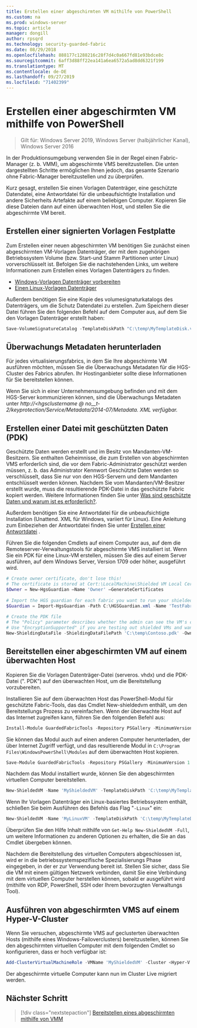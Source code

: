 ```yaml
---
title: Erstellen einer abgeschirmten VM mithilfe von PowerShell
ms.custom: na
ms.prod: windows-server
ms.topic: article
manager: dongill
author: rpsqrd
ms.technology: security-guarded-fabric
ms.date: 08/29/2018
ms.openlocfilehash: 888177c1288216c28f7d4c0a667fd81e93bdce8c
ms.sourcegitcommit: 6aff3d88ff22ea141a6ea6572a5ad8dd6321f199
ms.translationtype: MT
ms.contentlocale: de-DE
ms.lasthandoff: 09/27/2019
ms.locfileid: "71402399"
---
```

# <a name="create-a-shielded-vm-using-powershell"></a>Erstellen einer abgeschirmten VM mithilfe von PowerShell

>Gilt für: Windows Server 2019, Windows Server (halbjährlicher Kanal), Windows Server 2016

In der Produktionsumgebung verwenden Sie in der Regel einen Fabric-Manager (z. b. VMM), um abgeschirmte VMS bereitzustellen. Die unten dargestellten Schritte ermöglichen Ihnen jedoch, das gesamte Szenario ohne Fabric-Manager bereitzustellen und zu überprüfen.

Kurz gesagt, erstellen Sie einen Vorlagen Datenträger, eine geschützte Datendatei, eine Antwortdatei für die unbeaufsichtigte Installation und andere Sicherheits Artefakte auf einem beliebigen Computer. Kopieren Sie diese Dateien dann auf einen überwachten Host, und stellen Sie die abgeschirmte VM bereit.

## <a name="create-a-signed-template-disk"></a>Erstellen einer signierten Vorlagen Festplatte

Zum Erstellen einer neuen abgeschirmten VM benötigen Sie zunächst einen abgeschirmten VM-Vorlagen Datenträger, der mit dem zugehörigen Betriebssystem Volume (bzw. Start-und Stamm Partitionen unter Linux) vorverschlüsselt ist.
Befolgen Sie die nachstehenden Links, um weitere Informationen zum Erstellen eines Vorlagen Datenträgers zu finden.

- [Windows-Vorlagen Datenträger vorbereiten](guarded-fabric-create-a-shielded-vm-template.md)
- [Einen Linux-Vorlagen Datenträger](guarded-fabric-create-a-linux-shielded-vm-template.md)

Außerdem benötigen Sie eine Kopie des volumesignaturkatalogs des Datenträgers, um die Schutz Datendatei zu erstellen.
Zum Speichern dieser Datei führen Sie den folgenden Befehl auf dem Computer aus, auf dem Sie den Vorlagen Datenträger erstellt haben:

```powershell
Save-VolumeSignatureCatalog -TemplateDiskPath "C:\temp\MyTemplateDisk.vhdx" -VolumeSignatureCatalogPath "C:\temp\MyTemplateDiskCatalog.vsc"
```

## <a name="download-guardian-metadata"></a>Überwachungs Metadaten herunterladen

Für jedes virtualisierungsfabrics, in dem Sie Ihre abgeschirmte VM ausführen möchten, müssen Sie die Überwachungs Metadaten für die HGS-Cluster des Fabrics abrufen.
Ihr Hostinganbieter sollte diese Informationen für Sie bereitstellen können.

Wenn Sie sich in einer Unternehmensumgebung befinden und mit dem HGS-Server kommunizieren können, sind die Überwachungs Metadaten unter *http://\<hgsclustername @ no__t-2/keyprotection/Service/Metadata/2014-07/Metadata. XML verfügbar.*

## <a name="create-shielding-data-pdk-file"></a>Erstellen einer Datei mit geschützten Daten (PDK)

Geschützte Daten werden erstellt und im Besitz von Mandanten-VM-Besitzern. Sie enthalten Geheimnisse, die zum Erstellen von abgeschirmten VMS erforderlich sind, die vor dem Fabric-Administrator geschützt werden müssen, z. b. das Administrator Kennwort
Geschützte Daten werden so verschlüsselt, dass Sie nur von den HGS-Servern und dem Mandanten entschlüsselt werden können.
Nachdem Sie vom Mandanten/VM-Besitzer erstellt wurde, muss die resultierende PDK-Datei in das geschützte Fabric kopiert werden.
Weitere Informationen finden Sie unter [Was sind geschützte Daten und warum ist es erforderlich?](guarded-fabric-and-shielded-vms.md#what-is-shielding-data-and-why-is-it-necessary).

Außerdem benötigen Sie eine Antwortdatei für die unbeaufsichtigte Installation (Unattend. XML für Windows, variiert für Linux). Eine Anleitung zum Einbeziehen der Antwortdatei finden Sie unter [Erstellen einer Antwortdatei](guarded-fabric-tenant-creates-shielding-data.md#create-an-answer-file) .

Führen Sie die folgenden Cmdlets auf einem Computer aus, auf dem die Remoteserver-Verwaltungstools für abgeschirmte VMS installiert ist.
Wenn Sie ein PDK für eine Linux-VM erstellen, müssen Sie dies auf einem Server ausführen, auf dem Windows Server, Version 1709 oder höher, ausgeführt wird.

 
```powershell
# Create owner certificate, don't lose this!
# The certificate is stored at Cert:\LocalMachine\Shielded VM Local Certificates
$Owner = New-HgsGuardian –Name 'Owner' –GenerateCertificates
 
# Import the HGS guardian for each fabric you want to run your shielded VM
$Guardian = Import-HgsGuardian -Path C:\HGSGuardian.xml -Name 'TestFabric'
 
# Create the PDK file
# The "Policy" parameter describes whether the admin can see the VM's console or not
# Use "EncryptionSupported" if you are testing out shielded VMs and want to debug any issues during the specialization process
New-ShieldingDataFile -ShieldingDataFilePath 'C:\temp\Contoso.pdk' -Owner $Owner –Guardian $guardian –VolumeIDQualifier (New-VolumeIDQualifier -VolumeSignatureCatalogFilePath 'C:\temp\MyTemplateDiskCatalog.vsc' -VersionRule Equals) -WindowsUnattendFile 'C:\unattend.xml' -Policy Shielded
```
    
## <a name="provision-shielded-vm-on-a-guarded-host"></a>Bereitstellen einer abgeschirmten VM auf einem überwachten Host
Kopieren Sie die Vorlagen Datenträger-Datei (serveros. vhdx) und die PDK-Datei (". PDK") auf den überwachten Host, um die Bereitstellung vorzubereiten.

Installieren Sie auf dem überwachten Host das PowerShell-Modul für geschützte Fabric-Tools, das das Cmdlet New-shieldedvm enthält, um den Bereitstellungs Prozess zu vereinfachen. Wenn der überwachte Host auf das Internet zugreifen kann, führen Sie den folgenden Befehl aus:

```powershell
Install-Module GuardedFabricTools -Repository PSGallery -MinimumVersion 1.0.0
```

Sie können das Modul auch auf einen anderen Computer herunterladen, der über Internet Zugriff verfügt, und das resultierende Modul in `C:\Program Files\WindowsPowerShell\Modules` auf dem überwachten Host kopieren.

```powershell
Save-Module GuardedFabricTools -Repository PSGallery -MinimumVersion 1.0.0 -Path C:\temp\
```

Nachdem das Modul installiert wurde, können Sie den abgeschirmten virtuellen Computer bereitstellen.

```powershell
New-ShieldedVM -Name 'MyShieldedVM' -TemplateDiskPath 'C:\temp\MyTemplateDisk.vhdx' -ShieldingDataFilePath 'C:\temp\Contoso.pdk' -Wait
```

Wenn Ihr Vorlagen Datenträger ein Linux-basiertes Betriebssystem enthält, schließen Sie beim Ausführen des Befehls das Flag "`-Linux`" ein:

```powershell
New-ShieldedVM -Name 'MyLinuxVM' -TemplateDiskPath 'C:\temp\MyTemplateDisk.vhdx' -ShieldingDataFilePath 'C:\temp\Contoso.pdk' -Wait -Linux
```

Überprüfen Sie den Hilfe Inhalt mithilfe von `Get-Help New-ShieldedVM -Full`, um weitere Informationen zu anderen Optionen zu erhalten, die Sie an das Cmdlet übergeben können.

Nachdem die Bereitstellung des virtuellen Computers abgeschlossen ist, wird er in die betriebssystemspezifische Spezialisierungs Phase eingegeben, in der er zur Verwendung bereit ist.
Stellen Sie sicher, dass Sie die VM mit einem gültigen Netzwerk verbinden, damit Sie eine Verbindung mit dem virtuellen Computer herstellen können, sobald er ausgeführt wird (mithilfe von RDP, PowerShell, SSH oder Ihrem bevorzugten Verwaltungs Tool).

## <a name="running-shielded-vms-on-a-hyper-v-cluster"></a>Ausführen von abgeschirmten VMS auf einem Hyper-V-Cluster

Wenn Sie versuchen, abgeschirmte VMS auf geclusterten überwachten Hosts (mithilfe eines Windows-Failoverclusters) bereitzustellen, können Sie den abgeschirmten virtuellen Computer mit dem folgenden Cmdlet so konfigurieren, dass er hoch verfügbar ist:

```powershell
Add-ClusterVirtualMachineRole -VMName 'MyShieldedVM' -Cluster <Hyper-V cluster name>
```

Der abgeschirmte virtuelle Computer kann nun im Cluster Live migriert werden.

## <a name="next-step"></a>Nächster Schritt

> [!div class="nextstepaction"]
> [Bereitstellen eines abgeschirmten mithilfe von VMM](guarded-fabric-tenant-deploys-shielded-vm-using-vmm.md)
